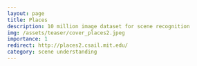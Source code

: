 ```yaml
---
layout: page
title: Places
description: 10 million image dataset for scene recognition
img: /assets/teaser/cover_places2.jpeg
importance: 1
redirect: http://places2.csail.mit.edu/
category: scene understanding
---
```


